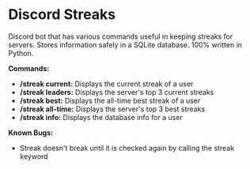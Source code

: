 # Discord Streaks
 Discord bot that has various commands useful in keeping streaks for servers. Stores information safely in a SQLite database. 100% written in Python.
 
**Commands:**
- **/streak current:** Displays the current streak of a user
- **/streak leaders:** Displays the server's top 3 current streaks
- **/streak best:** Displays the all-time best streak of a user
- **/streak all-time:** Displays the server's top 3 best streaks
- **/streak info:** Displays the database info for a user

**Known Bugs:**
- Streak doesn't break until it is checked again by calling the streak keyword

